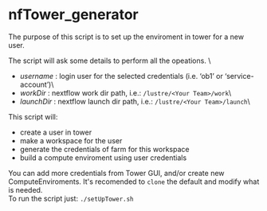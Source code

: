 # nfTower_generator

The purpose of this script is to set up the enviroment in tower for a new user.

The script will ask some details to perform all the opeations. \
- _username_ : login user for the selected credentials (i.e. ‘ob1’ or ‘service-account’)\
- _workDir_ :  nextflow work dir path, i.e.: `/lustre/<Your Team>/work`\
- _launchDir_ :  nextflow launch dir path, i.e.: `/lustre/<Your Team>/launch`\

This script will:
- create a user in tower
- make a workspace for the user
- generate the credentials of farm for this workspace
- build a compute enviroment using user credentials

You can add more credentials from Tower GUI, and/or create new ComputeEnviroments. It's recomended to `clone` the default and modify what is needed.
\
To run the script just: `./setUpTower.sh`